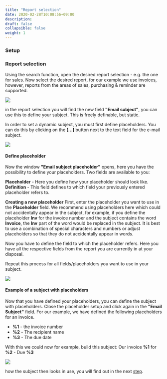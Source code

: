 ```yaml
---
title: "Report selection"
date: 2020-02-28T10:08:56+09:00
description: 
draft: false
collapsible: false
weight: 1
---
```

### Setup

### Report selection

Using the search function, open the desired report selection - e.g. the one for sales. Now select the desired report, for our example we use invoices, however, reports from the areas of sales, purchasing & reminder are supported.

![](images/apps/subjectreportselections.PNG)

in the report selection you will find the new field **"Email subject"**, you can use this to define your subject. This is freely definable, but static.

In order to set a dynamic subject, you must first define placeholders. You can do this by clicking on the **[...]** button next to the text field for the e-mail subject.

![](images/apps/subjectplaceholderemptyen.PNG)

#### Define placeholder
Now the window **"Email subject placeholder"** opens, here you have the possibility to define your placeholders. Two fields are available to you:

**Placeholder** - Here you define how your placeholder should look like.
**Definition** - This field defines to which field your previously entered placeholder refers to.

**Creating a new placeholder**
First, enter the placeholder you want to use in the **Placeholder** field. We recommend using placeholders here which could not accidentally appear in the subject, for example, if you define the placeholder **Inv** for the invoice number and the subject contains the word **Invoice**, the **Inv** part of the word would be replaced in the subject. It is best to use a combination of special characters and numbers or adjust placeholders so that they do not accidentally appear in words.

Now you have to define the field to which the placeholder refers. Here you have all the respective fields from the report you are currently in at your disposal.

Repeat this process for all fields/placeholders you want to use in your subject.

![](images/apps/subjectdocplacefillen.PNG)

#### Example of a subject with placeholders
Now that you have defined your placeholders, you can define the subject with placeholders. Close the placeholder setup and click again in the **"Email Subject"** field. For our example, we have defined the following placeholders for an invoice.

- **%1** - the invoice number
- **%2** - The recipient name
- **%3** - The due date

With this we could now for example, build this subject: Our invoice **%1** for **%2** - Due **%3**

![](images/apps/subjectdoclayoutdoneen.PNG)

how the subject then looks in use, you will find out in the next [step](en-us/apps/mailsubject/working-with-mail-subject-plus/maildialogue/).


